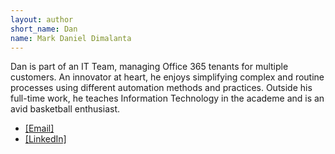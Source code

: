 ```yaml
---
layout: author
short_name: Dan
name: Mark Daniel Dimalanta
---
```


Dan is part of an IT Team, managing Office 365 tenants for multiple customers. An innovator at heart, he enjoys simplifying complex and routine processes using different automation methods and practices. Outside his full-time work, he teaches Information Technology in the academe and is an avid basketball enthusiast.

* [[Email]](mailto:danieldimalanta@gmail.com)
* [[LinkedIn]](https://www.linkedin.com/in/mark-daniel-dimalanta-4b899a109/)